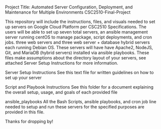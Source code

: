  Project Title: Automated Server Configuration, Deployment, and Maintenance for Multiple Environments
 CSC2510-Final-Project

 This repository will include the instructions, files, and visuals needed to set up servers on Google Cloud Platform per CSC2510 Specifications.
 The users will be able to set up seven total servers, an ansible management server running centOS to manage package, script deployments, and cron jobs.
 three web servers and three web server + database hybrid servers each running Debian OS. These servers will have have Apache2, NodeJS, Git, and MariaDB (hybrid servers) installed via ansible playbooks.
 These files make assumptions about the directory layout of your servers, see attached Server Setup Instructions for more information.

 Server Setup Instructions
 See this text file for written guidelines on how to set up your server

 Script and Playbook Instructions
 See this folder for a document explaining the overall setup, usage, and goals of each provided file

 ansible_playbooks
 All the Bash Scripts, ansible playbooks, and cron job line needed to setup and run these servers for the specified purposes are provided in this file.

 Thanks for dropping by!
